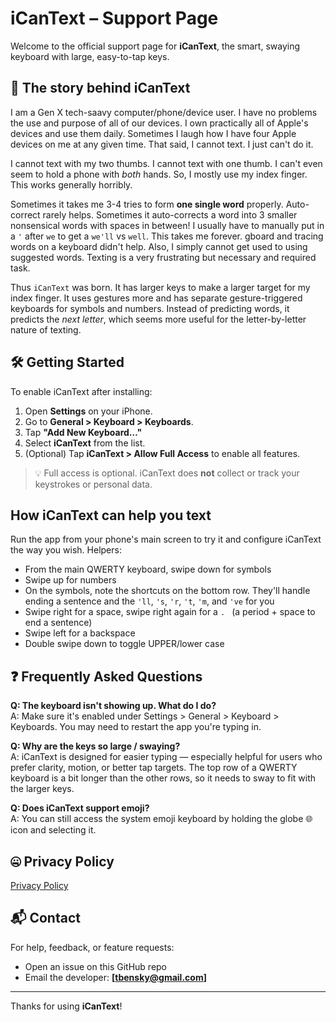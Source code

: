 # iCanText – Support Page

Welcome to the official support page for **iCanText**, the smart, swaying keyboard with large, easy-to-tap keys.

## 📖 The story behind iCanText

I am a Gen X tech-saavy computer/phone/device user. I have no problems the use and purpose of all of our devices. I own practically all of Apple's devices and use them daily.  Sometimes I laugh how I have four Apple devices on me at any given time. That said, I cannot text.  I just can't do it.

I cannot text with my two thumbs. I cannot text with one thumb.  I can't even seem to hold a phone with _both_ hands.  So, I mostly use my index finger. This works generally horribly. 

Sometimes it takes me 3-4 tries to form **one single word** properly. Auto-correct rarely helps. Sometimes it auto-corrects a word into 3 smaller nonsensical words with spaces in between!  I usually have to manually put in a `'` after `we` to get a `we'll` vs `well`. This takes me forever.   gboard and tracing words on a keyboard didn't help.  Also, I simply cannot get used to using suggested words.  Texting is a very frustrating but necessary and required task.

Thus `iCanText` was born.  It has larger keys to make a larger target for my index finger.  It uses gestures more and has separate gesture-triggered keyboards for symbols and numbers.  Instead of predicting words, it predicts the _next letter_, which seems more useful for the letter-by-letter nature of texting.


## 🛠 Getting Started

To enable iCanText after installing:

1. Open **Settings** on your iPhone.
2. Go to **General > Keyboard > Keyboards**.
3. Tap **"Add New Keyboard…"**
4. Select **iCanText** from the list.
5. (Optional) Tap **iCanText > Allow Full Access** to enable all features.

> 💡 Full access is optional. iCanText does **not** collect or track your keystrokes or personal data.


## How iCanText can help you text

Run the app from your phone's main screen to try it and configure iCanText the way you wish.  Helpers:
 - From the main QWERTY keyboard, swipe down for symbols
 - Swipe up for numbers
 - On the symbols, note the shortcuts on the bottom row. They'll handle ending a sentence and the `'ll`, `'s`, `'r`, `'t`, `'m`, and `'ve` for you
 - Swipe right for a space, swipe right again for a `. ` (a period + space to end a sentence)
 - Swipe left for a backspace
 - Double swipe down to toggle UPPER/lower case 

## ❓ Frequently Asked Questions

**Q: The keyboard isn't showing up. What do I do?**  
A: Make sure it's enabled under Settings > General > Keyboard > Keyboards. You may need to restart the app you're typing in.

**Q: Why are the keys so large / swaying?**  
A: iCanText is designed for easier typing — especially helpful for users who prefer clarity, motion, or better tap targets. The top row of a QWERTY keyboard is a bit longer than the other rows, so it needs to sway to fit with the larger keys.

**Q: Does iCanText support emoji?**  
A: You can still access the system emoji keyboard by holding the globe 🌐 icon and selecting it.

## 🤐 Privacy Policy

[Privacy Policy](privacy.md)

## 📬 Contact

For help, feedback, or feature requests:

- Open an issue on this GitHub repo  
- Email the developer: **[tbensky@gmail.com]**

---

Thanks for using **iCanText**!

